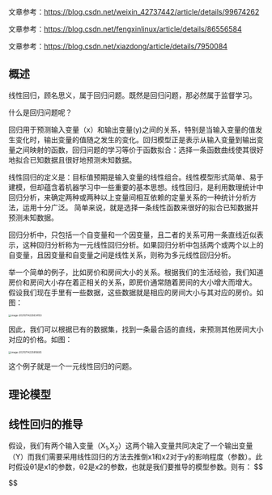 文章参考：https://blog.csdn.net/weixin_42737442/article/details/99674262

文章参考：https://blog.csdn.net/fengxinlinux/article/details/86556584

文章参考：https://blog.csdn.net/xiazdong/article/details/7950084



## 概述

线性回归，顾名思义，属于回归问题。既然是回归问题，那必然属于监督学习。

什么是回归问题呢？

回归用于预测输入变量（x）和输出变量(y)之间的关系，特别是当输入变量的值发生变化时，输出变量的值随之发生的变化。回归模型正是表示从输入变量到输出变量之间映射的函数，回归问题的学习等价于函数拟合：选择一条函数曲线使其很好地拟合已知数据且很好地预测未知数据。

线性回归的定义是：目标值预期是输入变量的线性组合。线性模型形式简单、易于建模，但却蕴含着机器学习中一些重要的基本思想。线性回归，是利用数理统计中回归分析，来确定两种或两种以上变量间相互依赖的定量关系的一种统计分析方法，运用十分广泛。
简单来说，就是选择一条线性函数来很好的拟合已知数据并预测未知数据。

回归分析中，只包括一个自变量和一个因变量，且二者的关系可用一条直线近似表示，这种回归分析称为一元线性回归分析。如果回归分析中包括两个或两个以上的自变量，且因变量和自变量之间是线性关系，则称为多元线性回归分析。

举一个简单的例子，比如房价和房间大小的关系。根据我们的生活经验，我们知道房价和房间大小存在着正相关的关系，即房价通常随着房间的大小增大而增大。
假设我们现在手里有一些数据，这些数据就是相应的房间大小与其对应的房价。如图：

<img src="https://gitee.com/frewen1225/ImageUploader/raw/master/FreweniMacBook/20210714225634.png" alt="image-20210714225634153" style="zoom: 33%;" />



因此，我们可以根据已有的数据集，找到一条最合适的直线，来预测其他房间大小对应的价格。如图：

<img src="https://gitee.com/frewen1225/ImageUploader/raw/master/FreweniMacBook/20210714225816.png" alt="image-20210714225816665" style="zoom:33%;" />

这个例子就是一个一元线性回归的问题。



## 理论模型



## 线性回归的推导

假设，我们有两个输入变量（X<sub>1</sub>,X<sub>2</sub>）这两个输入变量共同决定了一个输出变量（Y）而我们需要采用线性回归的方法去推倒x1和x2对于y的影响程度（参数）。此时假设θ1是x1的参数，θ2是x2的参数，也就是我们要推导的模型参数。则有：
$$

$$




